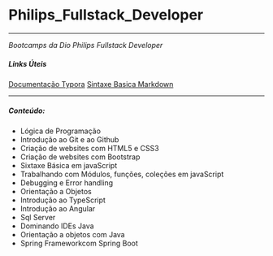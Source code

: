 # Philips_Fullstack_Developer

------

 *Bootcamps da Dio Philips Fullstack Developer*

##### Links Úteis

[Documentação Typora](https://typora.io/)
[Sintaxe Basica Markdown](https://www.markdownguide.org/getting-started/)	

------

##### Conteúdo:

- Lógica de Programação
- Introdução ao Git e ao Github
- Criação de websites com HTML5 e CSS3
- Criação de websites com Bootstrap
- Sixtaxe Básica em javaScript
- Trabalhando com Módulos, funções, coleções em javaScript
- Debugging e Error handling
- Orientação a Objetos
- Introdução ao TypeScript
- Introdução ao Angular
- Sql Server
- Dominando IDEs Java
- Orientação a objetos com Java
- Spring Frameworkcom Spring Boot